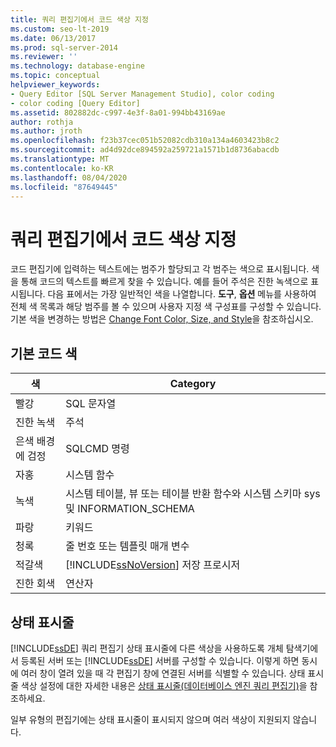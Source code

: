 ```yaml
---
title: 쿼리 편집기에서 코드 색상 지정
ms.custom: seo-lt-2019
ms.date: 06/13/2017
ms.prod: sql-server-2014
ms.reviewer: ''
ms.technology: database-engine
ms.topic: conceptual
helpviewer_keywords:
- Query Editor [SQL Server Management Studio], color coding
- color coding [Query Editor]
ms.assetid: 802882dc-c997-4e3f-8a01-994bb43169ae
author: rothja
ms.author: jroth
ms.openlocfilehash: f23b37cec051b52082cdb310a134a4603423b8c2
ms.sourcegitcommit: ad4d92dce894592a259721a1571b1d8736abacdb
ms.translationtype: MT
ms.contentlocale: ko-KR
ms.lasthandoff: 08/04/2020
ms.locfileid: "87649445"
---
```

# <a name="color-coding-in-query-editors"></a>쿼리 편집기에서 코드 색상 지정
  코드 편집기에 입력하는 텍스트에는 범주가 할당되고 각 범주는 색으로 표시됩니다. 색을 통해 코드의 텍스트를 빠르게 찾을 수 있습니다. 예를 들어 주석은 진한 녹색으로 표시됩니다. 다음 표에서는 가장 일반적인 색을 나열합니다. **도구**, **옵션** 메뉴를 사용하여 전체 색 목록과 해당 범주를 볼 수 있으며 사용자 지정 색 구성표를 구성할 수 있습니다. 기본 색을 변경하는 방법은 [Change Font Color, Size, and Style](change-font-color-size-and-style.md)을 참조하십시오.  
  
## <a name="default-code-colors"></a>기본 코드 색  
  
|색|Category|  
|-----------|--------------|  
|빨강|SQL 문자열|  
|진한 녹색|주석|  
|은색 배경에 검정|SQLCMD 명령|  
|자홍|시스템 함수|  
|녹색|시스템 테이블, 뷰 또는 테이블 반환 함수와 시스템 스키마 sys 및 INFORMATION_SCHEMA|  
|파랑|키워드|  
|청록|줄 번호 또는 템플릿 매개 변수|  
|적갈색|[!INCLUDE[ssNoVersion](../../includes/ssnoversion-md.md)] 저장 프로시저|  
|진한 회색|연산자|  
  
## <a name="status-bar"></a>상태 표시줄  
 [!INCLUDE[ssDE](../../includes/ssde-md.md)] 쿼리 편집기 상태 표시줄에 다른 색상을 사용하도록 개체 탐색기에서 등록된 서버 또는 [!INCLUDE[ssDE](../../includes/ssde-md.md)] 서버를 구성할 수 있습니다. 이렇게 하면 동시에 여러 창이 열려 있을 때 각 편집기 창에 연결된 서버를 식별할 수 있습니다. 상태 표시줄 색상 설정에 대한 자세한 내용은 [상태 표시줄&#40;데이터베이스 엔진 쿼리 편집기&#41;](status-bar-database-engine-query-editor.md)을 참조하세요.  
  
 일부 유형의 편집기에는 상태 표시줄이 표시되지 않으며 여러 색상이 지원되지 않습니다.  
  
  
